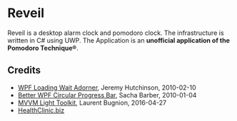 # Reveil
Reveil is a desktop alarm clock and pomodoro clock. The infrastructure is written in C# using UWP. The Application is an **unofficial application of the Pomodoro Technique®**. 

## Credits
* [WPF Loading Wait Adorner](http://www.codeproject.com/Articles/57984/WPF-Loading-Wait-Adorner), Jeremy Hutchinson, 2010-02-10
* [Better WPF Circular Progress Bar](https://www.codeproject.com/Articles/49853/Better-WPF-Circular-Progress-Bar), Sacha Barber, 2010-01-04
* [MVVM Light Toolkit](http://www.mvvmlight.net/), Laurent Bugnion, 2016-04-27
* [HealthClinic.biz](https://github.com/Microsoft/HealthClinic.biz)
